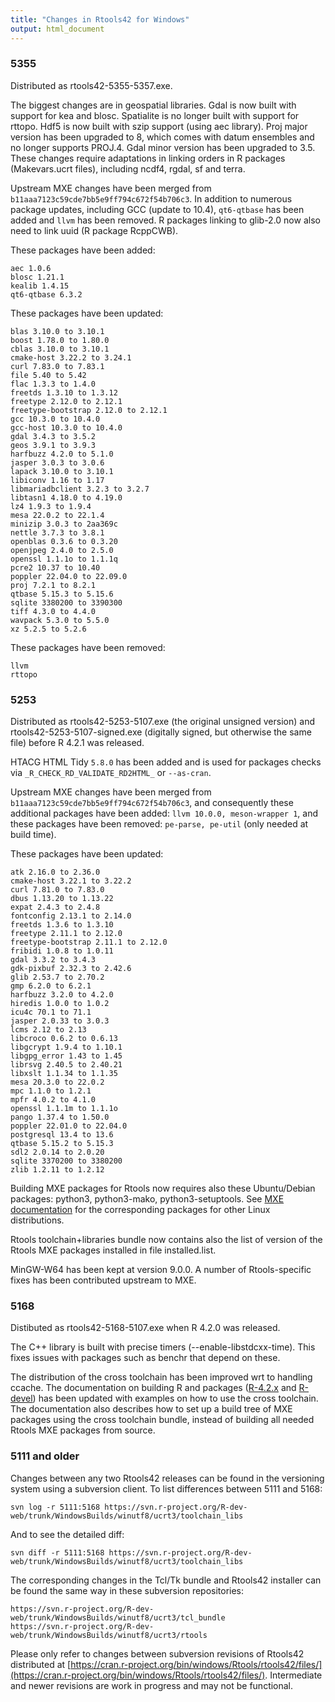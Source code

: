 ```yaml
---
title: "Changes in Rtools42 for Windows"
output: html_document
---
```


### 5355

Distributed as rtools42-5355-5357.exe.

The biggest changes are in geospatial libraries.  Gdal is now built with
support for kea and blosc.  Spatialite is no longer built with support for
rttopo.  Hdf5 is now built with szip support (using aec library).  Proj
major version has been upgraded to 8, which comes with datum ensembles and
no longer supports PROJ.4.  Gdal minor version has been upgraded to 3.5. 
These changes require adaptations in linking orders in R packages
(Makevars.ucrt files), including ncdf4, rgdal, sf and terra.

Upstream MXE changes have been merged from
`b11aaa7123c59cde7bb5e9ff794c672f54b706c3`.  In addition to numerous package
updates, including GCC (update to 10.4), `qt6-qtbase` has been added and
`llvm` has been removed.  R packages linking to glib-2.0 now also need to
link uuid (R package RcppCWB).

These packages have been added:

```
aec 1.0.6
blosc 1.21.1
kealib 1.4.15
qt6-qtbase 6.3.2
```

These packages have been updated:

```
blas 3.10.0 to 3.10.1
boost 1.78.0 to 1.80.0
cblas 3.10.0 to 3.10.1
cmake-host 3.22.2 to 3.24.1
curl 7.83.0 to 7.83.1
file 5.40 to 5.42
flac 1.3.3 to 1.4.0
freetds 1.3.10 to 1.3.12
freetype 2.12.0 to 2.12.1
freetype-bootstrap 2.12.0 to 2.12.1
gcc 10.3.0 to 10.4.0
gcc-host 10.3.0 to 10.4.0
gdal 3.4.3 to 3.5.2
geos 3.9.1 to 3.9.3
harfbuzz 4.2.0 to 5.1.0
jasper 3.0.3 to 3.0.6
lapack 3.10.0 to 3.10.1
libiconv 1.16 to 1.17
libmariadbclient 3.2.3 to 3.2.7
libtasn1 4.18.0 to 4.19.0
lz4 1.9.3 to 1.9.4
mesa 22.0.2 to 22.1.4
minizip 3.0.3 to 2aa369c
nettle 3.7.3 to 3.8.1
openblas 0.3.6 to 0.3.20
openjpeg 2.4.0 to 2.5.0
openssl 1.1.1o to 1.1.1q
pcre2 10.37 to 10.40
poppler 22.04.0 to 22.09.0
proj 7.2.1 to 8.2.1
qtbase 5.15.3 to 5.15.6
sqlite 3380200 to 3390300
tiff 4.3.0 to 4.4.0
wavpack 5.3.0 to 5.5.0
xz 5.2.5 to 5.2.6
```

These packages have been removed:

```
llvm
rttopo
```

### 5253

Distributed as rtools42-5253-5107.exe (the original unsigned version) and
rtools42-5253-5107-signed.exe (digitally signed, but otherwise the same
file) before R 4.2.1 was released.

HTACG HTML Tidy `5.8.0` has been added and is used for packages checks via
`_R_CHECK_RD_VALIDATE_RD2HTML_` or `--as-cran`.

Upstream MXE changes have been merged from
`b11aaa7123c59cde7bb5e9ff794c672f54b706c3`, and consequently these additional
packages have been added: `llvm 10.0.0, meson-wrapper 1`, and these packages have
been removed: `pe-parse, pe-util` (only needed at build time).

These packages have been updated:

```
atk 2.16.0 to 2.36.0
cmake-host 3.22.1 to 3.22.2
curl 7.81.0 to 7.83.0
dbus 1.13.20 to 1.13.22
expat 2.4.3 to 2.4.8
fontconfig 2.13.1 to 2.14.0
freetds 1.3.6 to 1.3.10
freetype 2.11.1 to 2.12.0
freetype-bootstrap 2.11.1 to 2.12.0
fribidi 1.0.8 to 1.0.11
gdal 3.3.2 to 3.4.3
gdk-pixbuf 2.32.3 to 2.42.6
glib 2.53.7 to 2.70.2
gmp 6.2.0 to 6.2.1
harfbuzz 3.2.0 to 4.2.0
hiredis 1.0.0 to 1.0.2
icu4c 70.1 to 71.1
jasper 2.0.33 to 3.0.3
lcms 2.12 to 2.13
libcroco 0.6.2 to 0.6.13
libgcrypt 1.9.4 to 1.10.1
libgpg_error 1.43 to 1.45
librsvg 2.40.5 to 2.40.21
libxslt 1.1.34 to 1.1.35
mesa 20.3.0 to 22.0.2
mpc 1.1.0 to 1.2.1
mpfr 4.0.2 to 4.1.0
openssl 1.1.1m to 1.1.1o
pango 1.37.4 to 1.50.0
poppler 22.01.0 to 22.04.0
postgresql 13.4 to 13.6
qtbase 5.15.2 to 5.15.3
sdl2 2.0.14 to 2.0.20
sqlite 3370200 to 3380200
zlib 1.2.11 to 1.2.12
```

Building MXE packages for Rtools now requires also these Ubuntu/Debian
packages: python3, python3-mako, python3-setuptools.  See [MXE
documentation](https://mxe.cc/) for the corresponding packages for other
Linux distributions.

Rtools toolchain+libraries bundle now contains also the list of version of
the Rtools MXE packages installed in file installed.list.

MinGW-W64 has been kept at version 9.0.0.  A number of Rtools-specific fixes
has been contributed upstream to MXE.

### 5168

Distibuted as rtools42-5168-5107.exe when R 4.2.0 was released.

The C++ library is built with precise timers (--enable-libstdcxx-time). This
fixes issues with packages such as benchr that depend on these.

The distribution of the cross toolchain has been improved wrt to handling
ccache.  The documentation on building R and packages
([R-4.2.x](https://cran.r-project.org/bin/windows/base/howto-R-4.2.html) and 
[R-devel](https://cran.r-project.org/bin/windows/base/howto-R-devel.html))
has been updated with examples on how to use the cross toolchain.  The
documentation also describes how to set up a build tree of MXE packages
using the cross toolchain bundle, instead of building all needed Rtools MXE
packages from source. 

### 5111 and older

Changes between any two Rtools42 releases can be found in the versioning
system using a subversion client.  To list differences between 5111 and
5168:

```
svn log -r 5111:5168 https://svn.r-project.org/R-dev-web/trunk/WindowsBuilds/winutf8/ucrt3/toolchain_libs
```

And to see the detailed diff:

```
svn diff -r 5111:5168 https://svn.r-project.org/R-dev-web/trunk/WindowsBuilds/winutf8/ucrt3/toolchain_libs
```

The corresponding changes in the Tcl/Tk bundle and Rtools42 installer can be
found the same way in these subversion repositories:

```
https://svn.r-project.org/R-dev-web/trunk/WindowsBuilds/winutf8/ucrt3/tcl_bundle
https://svn.r-project.org/R-dev-web/trunk/WindowsBuilds/winutf8/ucrt3/rtools
```

Please only refer to changes between subversion revisions of Rtools42 distributed at 
[https://cran.r-project.org/bin/windows/Rtools/rtools42/files/](https://cran.r-project.org/bin/windows/Rtools/rtools42/files/).
Intermediate and newer revisions are work in progress and may not be functional.
